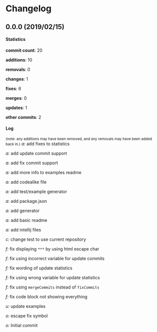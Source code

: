 # Changelog
## 0.0.0 (2019/02/15)
#### Statistics
**commit count**: 20

**additions**: 10

**removals**: 0

**changes**: 1

**fixes**: 6

**merges**: 0

**updates**: 1

**other commits**: 2

#### Log
<small>(note: any additions may have been removed, and any removals may have been added back in.)</small>
*a:* add fixes to statistics

*a:* add update commit support

*a:* add fix commit support

*a:* add more info to examples readme

*a:* add codealike file

*a:* add test/example generator

*a:* add package.json

*a:* add generator

*a:* add basic readme

*a:* add intellij files

*c:* change test to use current repository

*f:* fix displaying `***` by using html escape char

*f:* fix using incorrect variable for update commits

*f:* fix wording of update statistics

*f:* fix using wrong variable for update statistics

*f:* fix using `mergeCommits` instead of `fixCommits`

*f:* fix code block not showing everything

*u:* update examples

*o:* escape fix symbol

*o:* Initial commit

